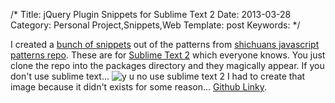 /*
Title: jQuery Plugin Snippets for Sublime Text 2
Date: 2013-03-28
Category: Personal Project,Snippets,Web
Template: post
Keywords: 
*/

I created a [bunch of
snippets](https://github.com/james2doyle/jquery-plugin-snippets "james2doyle/jquery-plugin-snippets")
out of the patterns from [shichuans javascript patterns
repo](https://github.com/shichuan/javascript-patterns/tree/master/jquery-plugin-patterns "shichuan javascript patterns").
These are for [Sublime Text
2](http://www.sublimetext.com/ "sublime text site") which everyone
knows. You just clone the repo into the packages directory and they
magically appear. If you don't use sublime text... ![y u no use sublime
text
2](http://192.241.188.69/ohdoylerules.com/wp-content/uploads/2013/03/tumblr_l96b01l36p1qdhmifo1_500.jpg)
I had to create that image because it didn't exists for some reason...
[Github
Linky](https://github.com/james2doyle/jquery-plugin-snippets "james2doyle/jquery-plugin-snippets").
